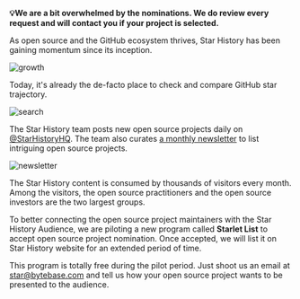 **💡We are a bit overwhelmed by the nominations. We do review every request and will contact you if
your project is selected.**

As open source and the GitHub ecosystem thrives, Star History has been gaining momentum since its inception.

![growth](/blog/assets/list-your-open-source-project/growth.webp)

Today, it's already the de-facto place to check and compare GitHub star trajectory.

![search](/blog/assets/list-your-open-source-project/google-search.webp)

The Star History team posts new open source projects daily on [@StarHistoryHQ](https://twitter.com/StarHistoryHQ). The team also curates [a monthly newsletter](/blog/star-history-monthly-pick-202305) to list intriguing open source projects.

![newsletter](/blog/assets/list-your-open-source-project/monthly-pick.webp)

The Star History content is consumed by thousands of visitors every month. Among the visitors, the open
source practitioners and the open source investors are the two largest groups.

To better connecting the open source project maintainers with the Star History Audience, we are piloting a new program called **Starlet List** to accept open source project nomination. Once accepted, we will list it on Star History website for an extended period of time.

This program is totally free during the pilot period. Just shoot us an email at [star@bytebase.com](mailto:star@bytebase.com) and tell us how your open source project wants to be presented to the audience.
